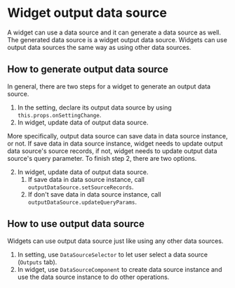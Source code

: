 # Widget output data source

A widget can use a data source and it can generate a data source as well.  The generated data source is a widget output data source. Widgets can use output data sources the same way as using other data sources. 

## How to generate output data source

In general, there are two steps for a widget to generate an output data source.

1. In the setting, declare its output data source by using  `this.props.onSettingChange`.
2. In widget, update data of output data source.

More specifically, output data source can save data in data source instance, or not. If save data in data source instance, widget needs to update output data source's source records, if not, widget needs to update output data source's query parameter. To finish step 2, there are two options.

2. In widget, update data of output data source.
   1. If save data in data source instance, call `outputDataSource.setSourceRecords`.
   2. If don't save data in data source instance, call `outputDataSource.updateQueryParams`.

## How to use output data source

Widgets can use output data source just like using any other data sources.

1. In setting, use `DataSourceSelector` to let user select a data source (`Outputs` tab).
2. In widget, use `DataSourceComponent` to create data source instance and use the data source instance to do other operations.
